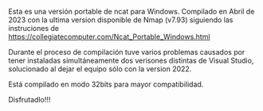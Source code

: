Esta es una versión portable de ncat para Windows. Compilado en Abril de 2023 con la ultima version disponible de Nmap (v7.93) siguiendo las instruciones de https://collegiatecomputer.com/Ncat_Portable_Windows.html

Durante el proceso de compilación tuve varios problemas causados por tener instaladas simultáneamente dos verisones distintas de Visual Studio, solucionado al dejar el equipo sólo con la version 2022.

Está compilado en modo 32bits para mayor compatibilidad.

Disfrutadlo!!!
